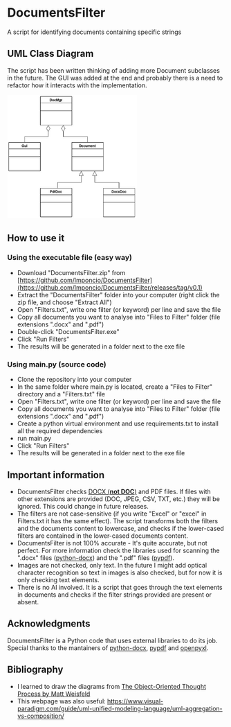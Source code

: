 # DocumentsFilter

A script for identifying documents containing specific strings

## UML Class Diagram

The script has been written thinking of adding more Document subclasses in the future. The GUI was added at the end and probably there is a need to refactor how it interacts with the implementation.

<img src="./media/diagram.jpg" width="300" />


## How to use it

### Using the executable file (easy way)

- Download "DocumentsFilter.zip" from [https://github.com/lmponcio/DocumentsFilter](https://github.com/lmponcio/DocumentsFilter/releases/tag/v0.1)
- Extract the "DocumentsFilter" folder into your computer (right click the zip file, and choose "Extract All")
- Open "Filters.txt", write one filter (or keyword) per line and save the file
- Copy all documents you want to analyse into "Files to Filter" folder (file extensions ".docx" and ".pdf")
- Double-click "DocumentsFilter.exe"
- Click "Run Filters"
- The results will be generated in a folder next to the exe file

### Using main.py (source code)

- Clone the repository into your computer
- In the same folder where main.py is located, create a "Files to Filter" directory and a "Filters.txt" file
- Open "Filters.txt", write one filter (or keyword) per line and save the file
- Copy all documents you want to analyse into "Files to Filter" folder (file extensions ".docx" and ".pdf")
- Create a python virtual environment and use requirements.txt to install all the required dependencies
- run main.py
- Click "Run Filters"
- The results will be generated in a folder next to the exe file
<!-- Here is video instructions as well
DocumentsFilter can be used for many different purposes. One purpose I thought could be useful for is filtering resumes. Please see below a video where the script is used for screening a big amount of resumes.
[![Watch Video](https://img.youtube.com/vi/h8_KjkikC6U/0.jpg)](https://www.youtube.com/watch?v=h8_KjkikC6U)
-->
## Important information
- DocumentsFilter checks [DOCX (**not DOC**)](https://www.howtogeek.com/304622/WHAT-IS-A-.DOCX-FILE-AND-HOW-IS-IT-DIFFERENT-FROM-A-.DOC-FILE-IN-MICROSOFT-WORD/) and PDF files. If files with other extensions are provided (DOC, JPEG, CSV, TXT, etc.) they will be ignored. This could change in future releases.
- The filters are not case-sensitive (if you write "Excel" or "excel" in Filters.txt it has the same effect). The script transforms both the filters and the documents content to lowercase, and checks if the  lower-cased filters are contained in the lower-cased documents content.
- DocumentsFilter is not 100% accurate - It's quite accurate, but not perfect. For more information check the libraries used for scanning the ".docx" files ([python-docx](https://github.com/python-openxml/python-docx)) and the ".pdf" files ([pypdf](https://github.com/py-pdf/pypdf)).
- Images are not checked, only text. In the future I might add optical character recognition so text in images is also checked, but for now it is only checking text elements.
- There is no AI involved. It is a script that goes through the text elements in documents and checks if the filter strings provided are present or absent. 

## Acknowledgments
DocumentsFilter is a Python code that uses external libraries to do its job. Special thanks to the mantainers of  [python-docx](https://github.com/python-openxml/python-docx), [pypdf](https://github.com/py-pdf/pypdf) and [openpyxl](https://foss.heptapod.net/openpyxl/openpyxl).

## Bibliography
- I learned to draw the diagrams from [The Object-Oriented Thought Process by Matt Weisfeld](https://www.google.com.au/books/edition/The_Object_Oriented_Thought_Process/pxK0hSuDyX0C?hl=en&gbpv=1&dq=The+Object-Oriented+Thought+Process&printsec=frontcover)
- This webpage was also useful: https://www.visual-paradigm.com/guide/uml-unified-modeling-language/uml-aggregation-vs-composition/

